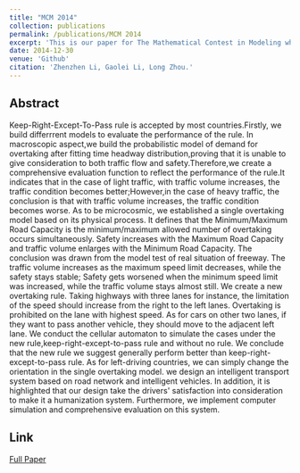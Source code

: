 ```yaml
---
title: "MCM 2014"
collection: publications
permalink: /publications/MCM 2014
excerpt: 'This is our paper for The Mathematical Contest in Modeling where we won Meritorious Winner Awards in 2014'
date: 2014-12-30
venue: 'Github'
citation: 'Zhenzhen Li, Gaolei Li, Long Zhou.'
---  
```


## Abstract
Keep-Right-Except-To-Pass rule is accepted by most countries.Firstly, we build differrrent models to evaluate the performance of the rule.
In macroscopic aspect,we build the probabilistic model of demand for overtaking
after fitting time headway distribution,proving that it is unable to give consideration to
both traffic flow and safety.Therefore,we create a comprehensive evaluation function
to reflect the performance of the rule.It indicates that in the case of light traffic, with
traffic volume increases, the traffic condition becomes better;However,in the case of
heavy traffic, the conclusion is that with traffic volume increases, the traffic condition
becomes worse.
As to be microcosmic, we established a single overtaking model based on its physical
process. It defines that the Minimum/Maximum Road Capacity is the minimum/maximum allowed number of overtaking occurs simultaneously. Safety increases with the
Maximum Road Capacity and traffic volume enlarges with the Minimum Road Capacity.
The conclusion was drawn from the model test of real situation of freeway. The traffic
volume increases as the maximum speed limit decreases, while the safety stays stable;
Safety gets worsened when the minimum speed limit was increased, while the traffic
volume stays almost still.
We create a new overtaking rule. Taking highways with three lanes for instance, the
limitation of the speed should increase from the right to the left lanes. Overtaking is
prohibited on the lane with highest speed. As for cars on other two lanes, if they want
to pass another vehicle, they should move to the adjacent left lane. We conduct the
cellular automaton to simulate the cases under the new rule,keep-right-except-to-pass
rule and without no rule. We conclude that the new rule we suggest generally perform
better than keep-right-except-to-pass rule. As for left-driving countries, we can simply
change the orientation in the single overtaking model.
we design an intelligent transport system based on road network and intelligent vehicles. In addition, it is highlighted that our design take the drivers' satisfaction into
consideration to make it a humanization system. Furthermore, we implement computer simulation and comprehensive evaluation on this system.

## Link
[Full Paper](https://github.com/gitipanda/gitipanda.github.io/blob/master/files/MCM2014.pdf)

